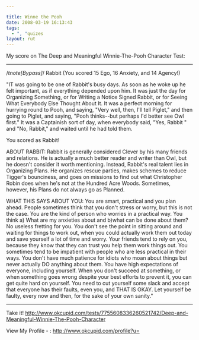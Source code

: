 ```yaml
---

title: Winne the Pooh
date: 2008-03-19 16:13:43
tags:
  - ", "quizes
layout: rut
---
```


My score on The Deep and Meaningful Winnie-The-Pooh Character Test:

**************************************
/*tnote[Bypass]*/
    Rabbit
    (You scored 15 Ego, 16 Anxiety,  and 14 Agency!)

"IT was going to be one of Rabbit's busy days. As soon as he
woke up he felt important, as if everything depended upon  him.
It  was just the day for Organizing Something, or for Writing a
Notice Signed Rabbit, or for Seeing What Everybody Else Thought
About It. It was a perfect morning for hurrying round to  Pooh,
and saying, "Very well, then, I'll tell Piglet," and then going
to Piglet, and saying, "Pooh thinks--but perhaps I'd better see
Owl  first."  It  was  a Captainish sort of day, when everybody
said, "Yes, Rabbit " and "No, Rabbit," and waited until he  had
told them.

 You scored as Rabbit!

ABOUT RABBIT: Rabbit is generally considered Clever by his many friends and relations. He is actually a much better reader and writer than Owl, but he doesn't consider it worth mentioning. Instead, Rabbit's real talent lies in Organizing Plans. He organizes rescue parties, makes schemes to reduce Tigger's bounciness, and goes on missions to find out what Christopher Robin does when he's not at the Hundred Acre Woods. Sometimes, however, his Plans do not always go as Planned.

WHAT THIS SAYS ABOUT YOU: You are smart, practical and you plan ahead. People sometimes think that you don't stress or worry, but this is not the case. You are the kind of person who worries in a practical way. You think a) What are my anxieties about and b)what can be done about them? No useless fretting for you. You don't see the point in sitting around and waiting for things to work out, when you could actually work them out today and save yourself a lot of time and worry. Your friends tend to rely on you, because they know that they can trust you help them work things out. 
You sometimes tend to be impatient with people who are less practical in their ways. You don't have much patience for idiots who moan about things but never actually DO anything about them. You have high expectations of everyone, including yourself. When you don't succeed at something, or when something goes wrong despite your best efforts to prevent it, you can get quite hard on yourself. You need to cut yourself some slack and accept that everyone has their faults, even you, and THAT IS OKAY. Let yourself be faulty, every now and then, for the sake of your own sanity."

**************************************

Take it!
http://www.okcupid.com/tests/7755608336260521742/Deep-and-Meaningful-Winnie-The-Pooh-Character

View My Profile - :
http://www.okcupid.com/profile?u=


